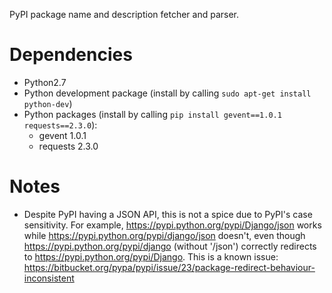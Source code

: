 PyPI package name and description fetcher and parser.

# Dependencies

* Python2.7
* Python development package (install by calling `sudo apt-get install python-dev`)
* Python packages (install by calling `pip install gevent==1.0.1 requests==2.3.0`):
  * gevent 1.0.1
  * requests 2.3.0

# Notes

* Despite PyPI having a JSON API, this is not a spice due to PyPI's case sensitivity. For example,
  https://pypi.python.org/pypi/Django/json works while https://pypi.python.org/pypi/django/json doesn't, even though
  https://pypi.python.org/pypi/django (without '/json') correctly redirects to https://pypi.python.org/pypi/Django.
  This is a known issue: https://bitbucket.org/pypa/pypi/issue/23/package-redirect-behaviour-inconsistent
